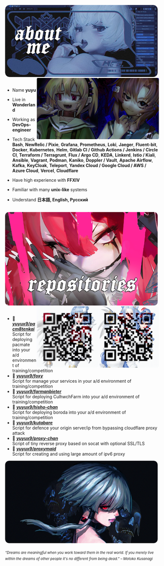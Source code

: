 <div>
<img src="./bg.png" width="500" />
<img src="./idk.png" width="200" align="right" />
<img src="./idk2.png" width="200" align="right" />
<br/>
<br/>
  
- Name **yuyu**

- Live in **Wonderland**

- Working as **DevOps-engineer**

- Tech Stack **Bash**, **NewRelic / Pixie**, **Grafana**, **Prometheus**, **Loki**, **Jaeger**, **Fluent-bit**, **Docker**, **Kubernetes**, **Helm**, **Gitlab CI / Github Actions / Jenkins / Circle CI**, **Terraform / Terragrunt**, **Flux / Argo CD**, **KEDA**, **Linkerd**, **Istio / Kiali**, **Ansible**, **Vagrant**, **Podman**, **Kaniko**, **Doppler / Vault**, **Apache Airflow**, **Kafka**, **KeyCloak**, **Teleport**, **Yandex Cloud / Google Cloud / AWS / Azure Cloud**, **Vercel**, **Cloudflare**

- Have high experience with **FFXIV**
  
- Familiar with many **unix-like** systems

- Understand **日本語, English, Русский**
<br/>
<img src="./somesomesome.png" width="500" />
<img src="./tg.png" width="200" align="right" />
<img src="./ayo.png" width="200" align="right" />
<br/>
<br/>
  
- 📌 [***yuyux9/pacm8tenkai***](https://github.com/yuyux9/pacm8tenkai) <br/>
  Script for deploying pacmate into your a/d environment of training/competition
- 📌 [***yuyux9/foxy***](https://github.com/yuyux9/foxy) <br/>
  Script for manage your services in your a/d environment of training/competition
- 📌 [***yuyux9/farmanbieter***](https://github.com/yuyux9/farmanbieter) <br/>
  Script for deploying CulhwchFarm into your a/d environment of training/competition
- 📌 [***yuyux9/hisho-chan***](https://github.com/yuyux9/hisho-chan) <br/>
  Script for deploying boroda into your a/d environment of training/competition
- 📌 [***yuyux9/kutabare***](https://github.com/yuyux9/kutabare) <br/>
  Script for defence your origin server/ip from bypassing cloudflare proxy attack
- 📌 [***yuyux9/proxy-chan***](https://github.com/yuyux9/proxy-chan) <br/>
  Script of tiny reverse proxy based on socat with optional SSL/TLS
- 📌 [***yuyux9/proxymaid***](https://github.com/yuyux9/proxymaid) <br/>
  Script for creating and using large amount of ipv6 proxy

<img src="./final.png" width="500" /><br/>
  
<sub> *“Dreams are meaningful when you work toward them in the real world. If you merely live within the dreams of other people it's no different from being dead.” – Motoko Kusanagi* </sub>
</div>
